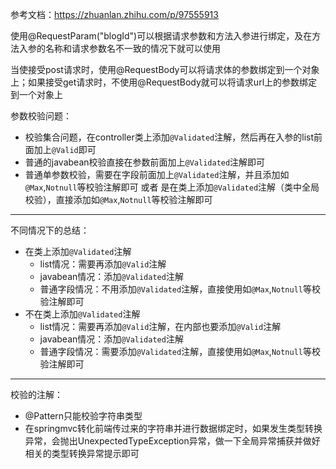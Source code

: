 参考文档：https://zhuanlan.zhihu.com/p/97555913



使用@RequestParam("blogId")可以根据请求参数和方法入参进行绑定，及在方法入参的名称和请求参数名不一致的情况下就可以使用



当使接受post请求时，使用@RequestBody可以将请求体的参数绑定到一个对象上；如果接受get请求时，不使用@RequestBody就可以将请求url上的参数绑定到一个对象上



参数校验问题：

- 校验集合问题，在controller类上添加`@Validated`注解，然后再在入参的list前面加上`@Valid`即可
- 普通的javabean校验直接在参数前面加上`@Validated`注解即可
- 普通单参数校验，需要在字段前面加上`@Validated`注解，并且添加如`@Max`,`Notnull`等校验注解即可 或者 是在类上添加`@Validated`注解（类中全局校验），直接添加如`@Max`,`Notnull`等校验注解即可

---

不同情况下的总结：

- 在类上添加`@Validated`注解
  - list情况：需要再添加`@Valid`注解
  - javabean情况：添加`@Validated`注解
  - 普通字段情况：不用添加`@Validated`注解，直接使用如`@Max`,`Notnull`等校验注解即可
- 不在类上添加`@Validated`注解
  - list情况：需要再添加`@Valid`注解，在内部也要添加`@Valid`注解
  - javabean情况：添加`@Validated`注解
  - 普通字段情况：需要添加`@Validated`注解，直接使用如`@Max`,`Notnull`等校验注解即可

---

校验的注解：

- @Pattern只能校验字符串类型
- 在springmvc转化前端传过来的字符串并进行数据绑定时，如果发生类型转换异常，会抛出UnexpectedTypeException异常，做一下全局异常捕获并做好相关的类型转换异常提示即可